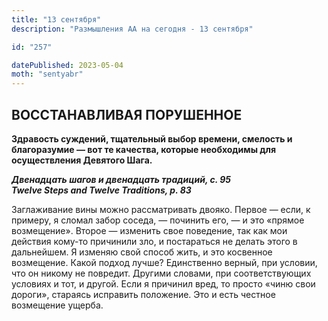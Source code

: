 ```yaml
---
title: "13 сентября"
description: "Размышления АА на сегодня - 13 сентября"

id: "257"

datePublished: 2023-05-04
moth: "sentyabr"
---
```


## ВОССТАНАВЛИВАЯ ПОРУШЕННОЕ

**Здравость суждений, тщательный выбор времени, смелость и благоразумие — вот
те качества, которые необходимы для осуществления Девятого Шага.**

**_Двенадцать шагов и двенадцать традиций, с. 95  
Twelve Steps and Twelve Traditions, p. 83_**

Заглаживание вины можно рассматривать двояко. Первое — если, к примеру, я
сломал забор соседа, — починить его, — и это «прямое возмещение». Второе —
изменить свое поведение, так как мои действия кому-то причинили зло, и
постараться не делать этого в дальнейшем. Я изменяю свой способ жить, и это
косвенное возмещение. Какой подход лучше? Единственно верный, при условии, что
он никому не повредит. Другими словами, при соответствующих условиях и тот, и
другой. Если я причинил вред, то просто «чиню свои дороги», стараясь исправить
положение. Это и есть честное возмещение ущерба.

